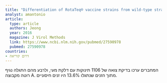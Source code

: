 ```yaml
---
title: "Differentiation of RotaTeq® vaccine strains from wild-type strains using NSP3 gene in reverse transcription polymerase chain reaction assay"
analyst: amantonio
article:
  type: article
  authors: Jeong
  year: 2016
  magazine: J Virol Methods
  link: https://www.ncbi.nlm.nih.gov/pubmed/27590978
  pubmed: 27590978
countries:
- דרום קוריאה
---
```


המחברים ערכו בדיקת צואה של 1106 תינוקות עם דלקת מעי, ולרבע מהם התגלה נגיף רוטה מקבוצה A. מתוך הזנים שנתגלו 13.6% היו זנים חיסוניים.
